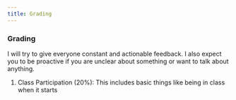 ```yaml
---
title: Grading
---
```

### Grading

I will try to give everyone constant and actionable feedback. I also expect you to be proactive if you are unclear about something or want to talk about anything. 

1. Class Participation (20%): This includes basic things like being in class when it starts
